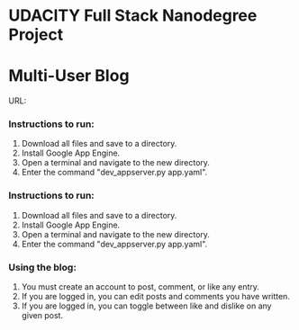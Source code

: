 # UDACITY Full Stack Nanodegree Project
# Multi-User Blog

URL:

### Instructions to run:
1. Download all files and save to a directory.
2. Install Google App Engine.
3. Open a terminal and navigate to the new directory.
4. Enter the command "dev_appserver.py app.yaml".

### Instructions to run:
1. Download all files and save to a directory.
2. Install Google App Engine.
3. Open a terminal and navigate to the new directory.
4. Enter the command "dev_appserver.py app.yaml".

### Using the blog:
1. You must create an account to post, comment, or like any entry.
2. If you are logged in, you can edit posts and comments you have written.
3. If you are logged in, you can toggle between like and dislike on any given post.